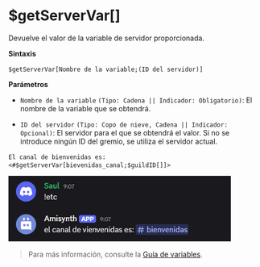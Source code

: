# $getServerVar[]

Devuelve el valor de la variable de servidor proporcionada.

**Sintaxis**
```
$getServerVar[Nombre de la variable;(ID del servidor)]
```

**Parámetros**

- `Nombre de la variable` `(Tipo: Cadena || Indicador: Obligatorio)`: El nombre de la variable que se obtendrá.

- `ID del servidor` `(Tipo: Copo de nieve, Cadena || Indicador: Opcional)`: El servidor para el que se obtendrá el valor. Si no se introduce ningún ID del gremio, se utiliza el servidor actual.


```
El canal de bienvenidas es: <#$getServerVar[bievenidas_canal;$guildID[]]>
```

![alt text](image-69.png)

> Para más información, consulte la [Guía de variables](../gen/variables.md).